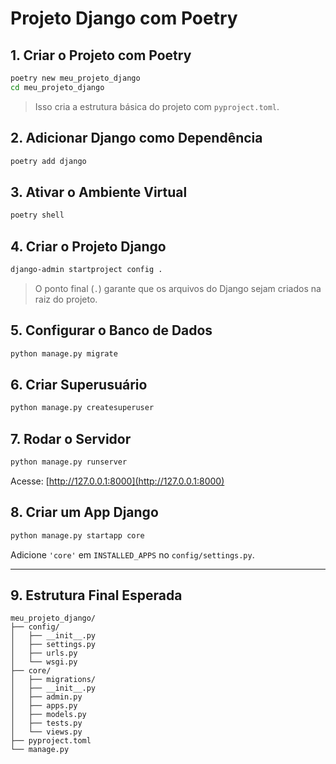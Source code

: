
# Projeto Django com Poetry

## 1. Criar o Projeto com Poetry

```bash
poetry new meu_projeto_django
cd meu_projeto_django
```

> Isso cria a estrutura básica do projeto com `pyproject.toml`.

## 2. Adicionar Django como Dependência

```bash
poetry add django
```

## 3. Ativar o Ambiente Virtual

```bash
poetry shell
```

## 4. Criar o Projeto Django

```bash
django-admin startproject config .
```

> O ponto final (`.`) garante que os arquivos do Django sejam criados na raiz do projeto.

## 5. Configurar o Banco de Dados

```bash
python manage.py migrate
```

## 6. Criar Superusuário

```bash
python manage.py createsuperuser
```

## 7. Rodar o Servidor

```bash
python manage.py runserver
```

Acesse: [http://127.0.0.1:8000](http://127.0.0.1:8000)

## 8. Criar um App Django

```bash
python manage.py startapp core
```

Adicione `'core'` em `INSTALLED_APPS` no `config/settings.py`.

---

## 9. Estrutura Final Esperada

```
meu_projeto_django/
├── config/
│   ├── __init__.py
│   ├── settings.py
│   ├── urls.py
│   └── wsgi.py
├── core/
│   ├── migrations/
│   ├── __init__.py
│   ├── admin.py
│   ├── apps.py
│   ├── models.py
│   ├── tests.py
│   └── views.py
├── pyproject.toml
└── manage.py
```


